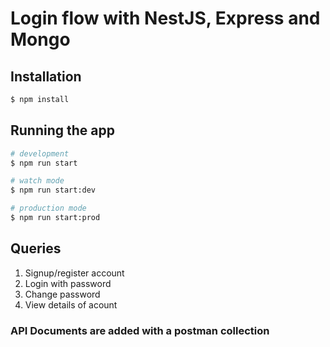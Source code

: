 # Login flow with NestJS, Express and Mongo



## Installation

```bash
$ npm install
```

## Running the app

```bash
# development
$ npm run start

# watch mode
$ npm run start:dev

# production mode
$ npm run start:prod
```



## Queries 

1. Signup/register account
3. Login with password
4. Change password
5. View details of acount

### API Documents are added with a postman collection

